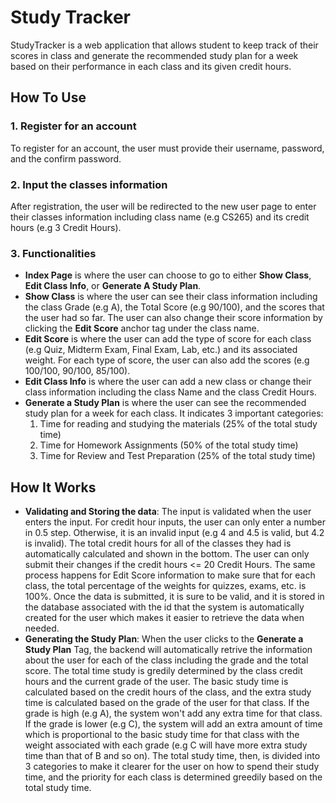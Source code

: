 # Study Tracker
StudyTracker is a web application that allows student to keep track of their scores in class and generate the recommended study plan for a week based on their performance in each class and its given credit hours.
## How To Use
### 1. Register for an account
To register for an account, the user must provide their username, password, and the confirm password.
### 2. Input the classes information
After registration, the user will be redirected to the new user page to enter their classes information including class name (e.g CS265) and its credit hours (e.g 3 Credit Hours).
### 3. Functionalities
  - **Index Page** is where the user can choose to go to either **Show Class**, **Edit Class Info**, or **Generate A Study Plan**.
  - **Show Class** is where the user can see their class information including the class Grade (e.g A), the Total Score (e.g 90/100), and        the scores that the user had so far. The user can also change their score information by clicking the **Edit Score** anchor tag          under the class name.
  - **Edit Score** is where the user can add the type of score for each class (e.g Quiz, Midterm Exam, Final Exam, Lab, etc.) and its            associated weight. For each type of score, the user can also add the scores (e.g 100/100, 90/100, 85/100). 
  - **Edit Class Info** is where the user can add a new class or change their class information including the class Name and the class          Credit Hours. 
  - **Generate a Study Plan** is where the user can see the recommended study plan for a week for each class. 
    It indicates 3 important categories:
     1. Time for reading and studying the materials (25% of the total study time)
     2. Time for Homework Assignments (50% of the total study time)
     3. Time for Review and Test Preparation (25% of the total study time)
## How It Works
  - **Validating and Storing the data**: The input is validated when the user enters the input. For credit hour inputs, the user     can only enter a number in 0.5 step. Otherwise, it is an invalid input (e.g 4 and 4.5 is valid, but 4.2 is invalid). The total         credit hours for all of the classes they had is automatically calculated and shown in the bottom. The user can only submit their           changes if the credit hours <= 20 Credit Hours. The same process happens for Edit Score information to make sure that for each class,       the total percentage of the weights for quizzes, exams, etc. is 100%. Once the data is submitted, it is sure to be valid, and it is         stored in the database associated with the id that the system is automatically created for the user which makes it  easier to retrieve       the data when needed.
  - **Generating the Study Plan**: When the user clicks to the **Generate a Study Plan** Tag, the backend will automatically retrive the       information about the user for each of the class including the grade and the total score. The total time study is gredily determined by the         class credit hours and the current grade of the user. The basic study time is calculated based on the credit hours of the class, and       the extra study time is calculated based on the grade of the user for that class. If the grade is high (e.g A), the system won't add any extra time for that class. If the grade is lower (e.g C), the system will add an extra amount of time which is proportional to     the basic study time for that class with the weight associated with each grade (e.g C will have more extra study time than that of B and so on). The total     study time, then, is divided into 3 categories to make it clearer for the user on how to spend their study time, and the priority for each class is determined greedily     based on the total study time. 
